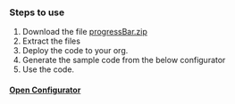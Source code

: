 ### Steps to use

1. Download the file [progressBar.zip](https://github.com/rahulgawale/lwc-custom-progress-bar/releases/download/1.0.0/progressBar.zip)
2. Extract the files
3. Deploy the code to your org.
4. Generate the sample code from the below configurator
5. Use the code.

#### [Open Configurator](https://webcomponents.dev/view/nSgFj6th4VSZNM1Cjd2U)

